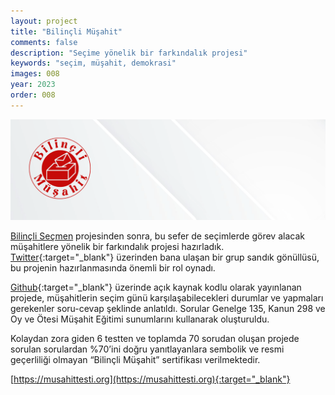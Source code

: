```yaml
---
layout: project
title: "Bilinçli Müşahit"
comments: false
description: "Seçime yönelik bir farkındalık projesi"
keywords: "seçim, müşahit, demokrasi"
images: 008
year: 2023
order: 008
---
```

![001](/assets/images/projects/008/001.png)

[Bilinçli Seçmen](https://iltekin.com/projects/bilincli-secmen/) projesinden sonra, bu sefer de seçimlerde görev alacak müşahitlere yönelik bir farkındalık projesi hazırladık. [Twitter](https://twitter.com/sezeriltekin){:target="_blank"} üzerinden bana ulaşan bir grup sandık gönüllüsü, bu projenin hazırlanmasında önemli bir rol oynadı.

[Github](https://github.com/iltekin/musahit-testi){:target="_blank"} üzerinde açık kaynak kodlu olarak yayınlanan projede, müşahitlerin seçim günü karşılaşabilecekleri durumlar ve yapmaları gerekenler soru-cevap şeklinde anlatıldı. Sorular Genelge 135, Kanun 298 ve Oy ve Ötesi Müşahit Eğitimi sunumlarını kullanarak oluşturuldu.

Kolaydan zora giden 6 testten ve toplamda 70 sorudan oluşan projede sorulan sorulardan %70’ini doğru yanıtlayanlara sembolik ve resmi geçerliliği olmayan “Bilinçli Müşahit” sertifikası verilmektedir.

[https://musahittesti.org](https://musahittesti.org){:target="_blank"}